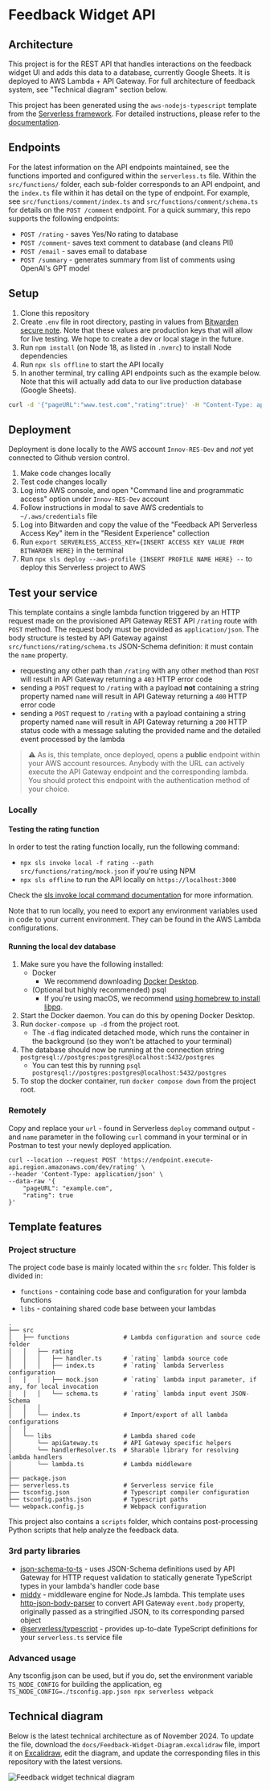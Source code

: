# Feedback Widget API

## Architecture

This project is for the REST API that handles interactions on the feedback widget UI and adds this data to a database, currently Google Sheets. It is deployed to AWS Lambda + API Gateway. For full architecture of feedback system, see "Technical diagram" section below.

This project has been generated using the `aws-nodejs-typescript` template from the [Serverless framework](https://www.serverless.com/). For detailed instructions, please refer to the [documentation](https://www.serverless.com/framework/docs/providers/aws/).

## Endpoints

For the latest information on the API endpoints maintained, see the functions imported and configured within the `serverless.ts` file. Within the `src/functions/` folder, each sub-folder corresponds to an API endpoint, and the `index.ts` file within it has detail on the type of endpoint. For example, see `src/functions/comment/index.ts` and `src/functions/comment/schema.ts` for details on the `POST /comment` endpoint. For a quick summary, this repo supports the following endpoints:

- `POST /rating` - saves Yes/No rating to database
- `POST /comment`- saves text comment to database (and cleans PII)
- `POST /email` - saves email to database
- `POST /summary` - generates summary from list of comments using OpenAI's GPT model

## Setup

1. Clone this repository
2. Create `.env` file in root directory, pasting in values from [Bitwarden secure note](https://vault.bitwarden.com/#/vault?collectionId=30a0c305-72f6-4e50-a403-b09a010f5467&itemId=65d29f31-d443-415d-b8b9-b10f017a41a5). Note that these values are production keys that will allow for live testing. We hope to create a dev or local stage in the future.
3. Run `npm install` (on Node 18, as listed in `.nvmrc`) to install Node dependencies
4. Run `npx sls offline` to start the API locally
5. In another terminal, try calling API endpoints such as the example below. Note that this will actually add data to our live production database (Google Sheets).

```bash
curl -d '{"pageURL":"www.test.com","rating":true}' -H "Content-Type: application/json" http://localhost:3000/rating
```

## Deployment

Deployment is done locally to the AWS account `Innov-RES-Dev` and _not_ yet connected to Github version control.

1. Make code changes locally
2. Test code changes locally
3. Log into AWS console, and open "Command line and programmatic access" option under `Innov-RES-Dev` account
4. Follow instructions in modal to save AWS credentials to `~/.aws/credentials` file
5. Log into Bitwarden and copy the value of the "Feedback API Serverless Access Key" item in the "Resident Experience" collection
6. Run `export SERVERLESS_ACCESS_KEY={INSERT ACCESS KEY VALUE FROM BITWARDEN HERE}` in the terminal
7. Run `npx sls deploy --aws-profile {INSERT PROFILE NAME HERE} --` to deploy this Serverless project to AWS

## Test your service

This template contains a single lambda function triggered by an HTTP request made on the provisioned API Gateway REST API `/rating` route with `POST` method. The request body must be provided as `application/json`. The body structure is tested by API Gateway against `src/functions/rating/schema.ts` JSON-Schema definition: it must contain the `name` property.

- requesting any other path than `/rating` with any other method than `POST` will result in API Gateway returning a `403` HTTP error code
- sending a `POST` request to `/rating` with a payload **not** containing a string property named `name` will result in API Gateway returning a `400` HTTP error code
- sending a `POST` request to `/rating` with a payload containing a string property named `name` will result in API Gateway returning a `200` HTTP status code with a message saluting the provided name and the detailed event processed by the lambda

> :warning: As is, this template, once deployed, opens a **public** endpoint within your AWS account resources. Anybody with the URL can actively execute the API Gateway endpoint and the corresponding lambda. You should protect this endpoint with the authentication method of your choice.

### Locally
#### Testing the rating function
In order to test the rating function locally, run the following command:

- `npx sls invoke local -f rating --path src/functions/rating/mock.json` if you're using NPM
- `npx sls offline` to run the API locally on `https://localhost:3000`

Check the [sls invoke local command documentation](https://www.serverless.com/framework/docs/providers/aws/cli-reference/invoke-local/) for more information.

Note that to run locally, you need to export any environment variables used in code to your current environment. They can be found in the AWS Lambda configurations.

#### Running the local dev database
1. Make sure you have the following installed:
    - Docker
        - We recommend downloading [Docker Desktop](https://docs.docker.com/desktop/).
    - (Optional but highly recommended) psql
        - If you're using macOS, we recommend [using homebrew to install libpq](https://stackoverflow.com/questions/44654216/correct-way-to-install-psql-without-full-postgres-on-macos).
2. Start the Docker daemon. You can do this by opening Docker Desktop.
3. Run `docker-compose up -d` from the project root.
    - The `-d` flag indicated detached mode, which runs the container in the background (so they won't be attached to your terminal)
4. The database should now be running at the connection string `postgresql://postgres:postgres@localhost:5432/postgres`
    - You can test this by running `psql postgresql://postgres:postgres@localhost:5432/postgres`
5. To stop the docker container, run `docker compose down` from the project root.

### Remotely

Copy and replace your `url` - found in Serverless `deploy` command output - and `name` parameter in the following `curl` command in your terminal or in Postman to test your newly deployed application.

```
curl --location --request POST 'https://endpoint.execute-api.region.amazonaws.com/dev/rating' \
--header 'Content-Type: application/json' \
--data-raw '{
    "pageURL": "example.com",
    "rating": true
}'
```


## Template features

### Project structure

The project code base is mainly located within the `src` folder. This folder is divided in:

- `functions` - containing code base and configuration for your lambda functions
- `libs` - containing shared code base between your lambdas

```
.
├── src
│   ├── functions               # Lambda configuration and source code folder
│   │   ├── rating
│   │   │   ├── handler.ts      # `rating` lambda source code
│   │   │   ├── index.ts        # `rating` lambda Serverless configuration
│   │   │   ├── mock.json       # `rating` lambda input parameter, if any, for local invocation
│   │   │   └── schema.ts       # `rating` lambda input event JSON-Schema
│   │   │
│   │   └── index.ts            # Import/export of all lambda configurations
│   │
│   └── libs                    # Lambda shared code
│       └── apiGateway.ts       # API Gateway specific helpers
│       └── handlerResolver.ts  # Sharable library for resolving lambda handlers
│       └── lambda.ts           # Lambda middleware
│
├── package.json
├── serverless.ts               # Serverless service file
├── tsconfig.json               # Typescript compiler configuration
├── tsconfig.paths.json         # Typescript paths
└── webpack.config.js           # Webpack configuration
```

This project also contains a `scripts` folder, which contains post-processing Python scripts that help analyze the feedback data.

### 3rd party libraries

- [json-schema-to-ts](https://github.com/ThomasAribart/json-schema-to-ts) - uses JSON-Schema definitions used by API Gateway for HTTP request validation to statically generate TypeScript types in your lambda's handler code base
- [middy](https://github.com/middyjs/middy) - middleware engine for Node.Js lambda. This template uses [http-json-body-parser](https://github.com/middyjs/middy/tree/master/packages/http-json-body-parser) to convert API Gateway `event.body` property, originally passed as a stringified JSON, to its corresponding parsed object
- [@serverless/typescript](https://github.com/serverless/typescript) - provides up-to-date TypeScript definitions for your `serverless.ts` service file

### Advanced usage

Any tsconfig.json can be used, but if you do, set the environment variable `TS_NODE_CONFIG` for building the application, eg `TS_NODE_CONFIG=./tsconfig.app.json npx serverless webpack`

## Technical diagram

Below is the latest technical architecture as of November 2024. To update the file, download the `docs/Feedback-Widget-Diagram.excalidraw` file, import it on [Excalidraw](https://excalidraw.com/), edit the diagram, and update the corresponding files in this repository with the latest versions.

![Feedback widget technical diagram](docs/Feedback-Widget-Diagram.png)
